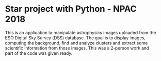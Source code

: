 # Star project with Python - NPAC 2018

This is an application to manipulate astrophysics images uploaded from the ESO Digital Sky Survey (DSS) database. The goal is to display images, computing the background, find and analyze clusters and extract some scientific information from those images. This was a 2-person work and part of the code was given ready.
